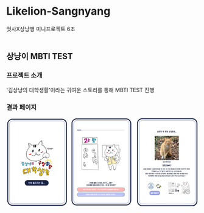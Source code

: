 # Likelion-Sangnyang
멋사X상냥행 미니프로젝트 6조
<br><br>

## 상냥이 MBTI TEST

### 프로젝트 소개
'김상냥의 대학생활'이라는 귀여운 스토리를 통해 MBTI TEST 진행


### 결과 페이지
![image](https://github.com/beeeeni/Likelion-Sangnyang/blob/master/%EA%B2%B0%EA%B3%BC%EC%B0%BD.PNG)

